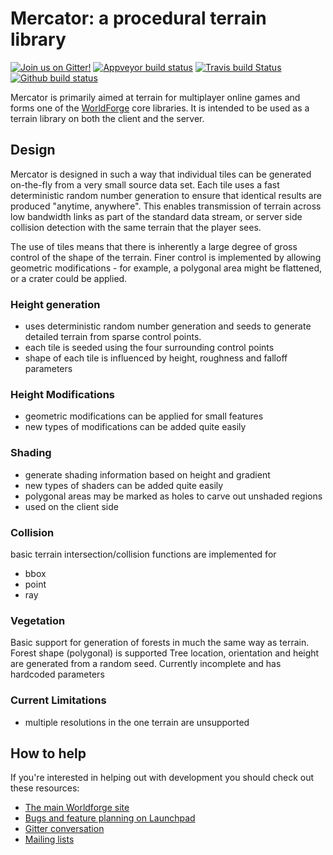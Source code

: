 Mercator: a procedural terrain library
======================================

[![Join us on Gitter!](https://badges.gitter.im/Worldforge.svg)](https://gitter.im/Worldforge/Lobby)
[![Appveyor build status](https://ci.appveyor.com/api/projects/status/github/worldforge/mercator?branch=master&svg=true)](https://ci.appveyor.com/project/erikogenvik/mercator)
[![Travis build Status](https://travis-ci.com/worldforge/mercator.svg?branch=master)](https://travis-ci.com/worldforge/mercator)
[![Github build status](https://github.com/worldforge/mercator/actions/workflows/cmake.yml/badge.svg)](https://github.com/worldforge/mercator/actions/workflows/cmake.yml)

Mercator is primarily aimed at terrain for multiplayer online games and
forms one of the [WorldForge](http://worldforge.org/ "The main Worldforge site")
core libraries.
It is intended to be used as a terrain library on both the client and the
server.

## Design 
Mercator is designed in such a way that individual tiles can be
generated on-the-fly from a very small source data set.  Each tile uses
a fast deterministic random number generation to ensure that identical
results are produced "anytime, anywhere".  This enables transmission of
terrain across low bandwidth links as part of the standard data stream,
or server side collision detection with the same terrain that the
player sees. 

The use of tiles means that there is inherently a large degree of gross
control of the shape of the terrain.  Finer control is implemented by
allowing geometric modifications - for example, a polygonal area might
be flattened, or a crater could be applied.

### Height generation
* uses deterministic random number generation and seeds to
  generate detailed terrain from sparse control points.
* each tile is seeded using the four surrounding control points
* shape of each tile is influenced by height, roughness and
  falloff parameters

### Height Modifications
* geometric modifications can be applied for small features
* new types of modifications can be added quite easily

### Shading
* generate shading information based on height and gradient
* new types of shaders can be added quite easily
* polygonal areas may be marked as holes to carve out unshaded regions
* used on the client side

### Collision
basic terrain intersection/collision functions are implemented for
* bbox
* point
* ray

### Vegetation
Basic support for generation of forests in much the same way as terrain.
Forest shape (polygonal) is supported
Tree location, orientation and height are generated from a random seed.
Currently incomplete and has hardcoded parameters

### Current Limitations
* multiple resolutions in the one terrain are unsupported

## How to help

If you're interested in helping out with development you should check out these resources:

* [The main Worldforge site](http://worldforge.org/ "The main Worldforge site")
* [Bugs and feature planning on Launchpad](https://launchpad.net/mercator "Mercator Launchpad entry")
* [Gitter conversation](https://gitter.im/Worldforge/Lobby "Gitter conversation")
* [Mailing lists](http://mail.worldforge.org/lists/listinfo/ "Mailing lists")
   
